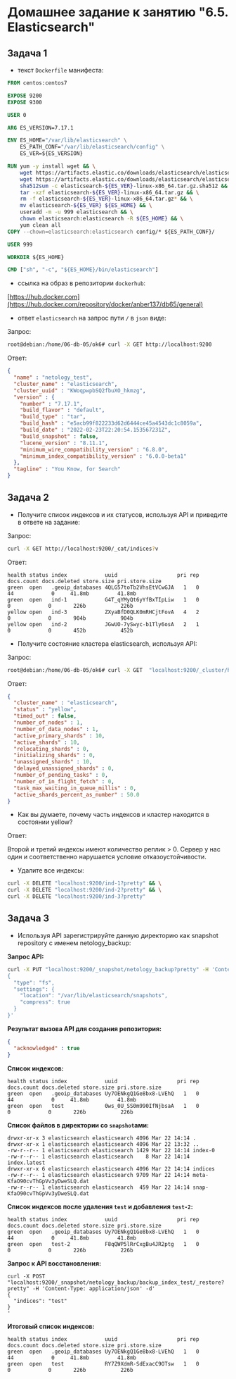 # Домашнее задание к занятию "6.5. Elasticsearch"

## Задача 1

* текст `Dockerfile` манифеста:

```Dockerfile
FROM centos:centos7

EXPOSE 9200
EXPOSE 9300

USER 0

ARG ES_VERSION=7.17.1

ENV ES_HOME="/var/lib/elasticsearch" \
    ES_PATH_CONF="/var/lib/elasticsearch/config" \
    ES_VER=${ES_VERSION}

RUN yum -y install wget && \
    wget https://artifacts.elastic.co/downloads/elasticsearch/elasticsearch-${ES_VER}-linux-x86_64.tar.gz && \
    wget https://artifacts.elastic.co/downloads/elasticsearch/elasticsearch-${ES_VER}-linux-x86_64.tar.gz.sha512 && \
    sha512sum -c elasticsearch-${ES_VER}-linux-x86_64.tar.gz.sha512 && \
    tar -xzf elasticsearch-${ES_VER}-linux-x86_64.tar.gz && \
    rm -f elasticsearch-${ES_VER}-linux-x86_64.tar.gz* && \
    mv elasticsearch-${ES_VER} ${ES_HOME} && \
    useradd -m -u 999 elasticsearch && \
    chown elasticsearch:elasticsearch -R ${ES_HOME} && \
    yum clean all
COPY --chown=elasticsearch:elasticsearch config/* ${ES_PATH_CONF}/

USER 999

WORKDIR ${ES_HOME}

CMD ["sh", "-c", "${ES_HOME}/bin/elasticsearch"]
```

* ссылка на образ в репозитории `dockerhub`:

[https://hub.docker.com](https://hub.docker.com/repository/docker/anber137/db65/general)

* ответ `elasticsearch` на запрос пути `/` в `json` виде:

Запрос:

```bash
root@debian:/home/06-db-05/ok6# curl -X GET http://localhost:9200
```

Ответ:

```json
{
  "name" : "netology_test",
  "cluster_name" : "elasticsearch",
  "cluster_uuid" : "KWoqpwpbSQ2fbuXO_hkmzg",
  "version" : {
    "number" : "7.17.1",
    "build_flavor" : "default",
    "build_type" : "tar",
    "build_hash" : "e5acb99f822233d62d6444ce45a4543dc1c8059a",
    "build_date" : "2022-02-23T22:20:54.153567231Z",
    "build_snapshot" : false,
    "lucene_version" : "8.11.1",
    "minimum_wire_compatibility_version" : "6.8.0",
    "minimum_index_compatibility_version" : "6.0.0-beta1"
  },
  "tagline" : "You Know, for Search"
}
```

## Задача 2


* Получите список индексов и их статусов, используя API и приведите в ответе на задание:

Запрос:

```bash
curl -X GET http://localhost:9200/_cat/indices?v
```

Ответ:

```
health status index            uuid                   pri rep docs.count docs.deleted store.size pri.store.size
green  open   .geoip_databases 4QLG57toTb2VhsEtVCwGJA   1   0         44            0     41.8mb         41.8mb
green  open   ind-1            G4T_qYMyQt6yYfBxTIpLiw   1   0          0            0       226b           226b
yellow open   ind-3            ZXyaBfD0QLK0mRHCjtFovA   4   2          0            0       904b           904b
yellow open   ind-2            JGwUO-7ySwyc-b1Tly6osA   2   1          0            0       452b           452b
```

* Получите состояние кластера elasticsearch, используя API:

Запрос:

```bash
root@debian:/home/06-db-05/ok6# curl -X GET  "localhost:9200/_cluster/health?pretty"
```
Ответ:

```json
{
  "cluster_name" : "elasticsearch",
  "status" : "yellow",
  "timed_out" : false,
  "number_of_nodes" : 1,
  "number_of_data_nodes" : 1,
  "active_primary_shards" : 10,
  "active_shards" : 10,
  "relocating_shards" : 0,
  "initializing_shards" : 0,
  "unassigned_shards" : 10,
  "delayed_unassigned_shards" : 0,
  "number_of_pending_tasks" : 0,
  "number_of_in_flight_fetch" : 0,
  "task_max_waiting_in_queue_millis" : 0,
  "active_shards_percent_as_number" : 50.0
}
```

* Как вы думаете, почему часть индексов и кластер находится в состоянии yellow?

Ответ:

Второй и третий индексы имеют количество реплик > 0. Сервер у нас один и соответственно нарушается условие отказоустойчивости.

* Удалите все индексы:

```bash
curl -X DELETE "localhost:9200/ind-1?pretty" && \
curl -X DELETE "localhost:9200/ind-2?pretty" && \
curl -X DELETE "localhost:9200/ind-3?pretty"
```

## Задача 3

* Используя API зарегистрируйте данную директорию как snapshot repository c именем netology_backup:

**Запрос API:**

```bash
curl -X PUT "localhost:9200/_snapshot/netology_backup?pretty" -H 'Content-Type: application/json' -d'
{
  "type": "fs",
  "settings": {
    "location": "/var/lib/elasticsearch/snapshots",
    "compress": true
  }
}'
```

**Результат вызова API для создания репозитория:**

```json
{
  "acknowledged" : true
}
```

**Список индексов:**

```
health status index            uuid                   pri rep docs.count docs.deleted store.size pri.store.size
green  open   .geoip_databases Uy7OENkgQ1Ge8bx8-LVEhQ   1   0         44            0     41.8mb         41.8mb
green  open   test             0ws_0U_SS0m990IfNjbsaA   1   0          0            0       226b           226b
```

**Список файлов в директории со `snapshot`ами:**

```
drwxr-xr-x 3 elasticsearch elasticsearch 4096 Mar 22 14:14 .
drwxr-xr-x 1 elasticsearch elasticsearch 4096 Mar 22 13:32 ..
-rw-r--r-- 1 elasticsearch elasticsearch 1429 Mar 22 14:14 index-0
-rw-r--r-- 1 elasticsearch elasticsearch    8 Mar 22 14:14 index.latest
drwxr-xr-x 6 elasticsearch elasticsearch 4096 Mar 22 14:14 indices
-rw-r--r-- 1 elasticsearch elasticsearch 9709 Mar 22 14:14 meta-KfaO90cvThGpVv3yDweSLQ.dat
-rw-r--r-- 1 elasticsearch elasticsearch  459 Mar 22 14:14 snap-KfaO90cvThGpVv3yDweSLQ.dat
```

**Список индексов после удаления `test` и добавления `test-2`:**

```
health status index            uuid                   pri rep docs.count docs.deleted store.size pri.store.size
green  open   .geoip_databases Uy7OENkgQ1Ge8bx8-LVEhQ   1   0         44            0     41.8mb         41.8mb
green  open   test-2           F8qQWP5lRrCxgBu4JR2ptg   1   0          0            0       226b           226b
```

**Запрос к API восстановления:**

```
curl -X POST "localhost:9200/_snapshot/netology_backup/backup_index_test/_restore?pretty" -H 'Content-Type: application/json' -d'
{
  "indices": "test"
}
'
```

**Итоговый список индексов:**

```
health status index            uuid                   pri rep docs.count docs.deleted store.size pri.store.size
green  open   .geoip_databases Uy7OENkgQ1Ge8bx8-LVEhQ   1   0         44            0     41.8mb         41.8mb
green  open   test             RY7Z9XdmR-SdExacC9OTsw   1   0          0            0       226b           226b
```

